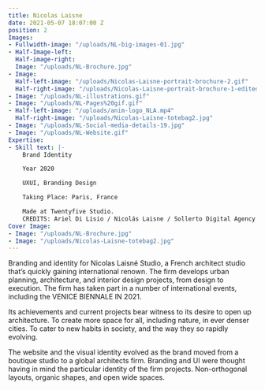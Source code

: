 ```yaml
---
title: Nicolas Laisne
date: 2021-05-07 18:07:00 Z
position: 2
Images:
- Fullwidth-image: "/uploads/NL-big-images-01.jpg"
- Half-Image-left: 
  Half-image-right: 
  Image: "/uploads/NL-Brochure.jpg"
- Image: 
  Half-left-image: "/uploads/Nicolas-Laisne-portrait-brochure-2.gif"
  Half-right-image: "/uploads/Nicolas-Laisne-portrait-brochure-1-edited.gif"
- Image: "/uploads/NL-illustrations.gif"
- Image: "/uploads/NL-Pages%20gif.gif"
- Half-left-image: "/uploads/anim-logo_NLA.mp4"
  Half-right-image: "/uploads/Nicolas-Laisne-totebag2.jpg"
- Image: "/uploads/NL-Social-media-details-19.jpg"
- Image: "/uploads/NL-Website.gif"
Expertise:
- Skill text: |-
    Brand Identity

    Year 2020

    UXUI, Branding Design

    Taking Place: Paris, France

    Made at Twentyfive Studio.
    CREDITS: Ariel Di Lisio / Nicolás Laisne / Sollerto Digital Agency
Cover Image:
- Image: "/uploads/NL-Brochure.jpg"
- Image: "/uploads/Nicolas-Laisne-totebag2.jpg"
---
```


Branding and identity for Nicolas Laisné Studio, a French architect studio that’s quickly gaining international renown. The firm develops urban planning, architecture, and interior design projects, from design to execution. The firm has taken part in a number of international events, including the VENICE BIENNALE IN 2021.

Its achievements and current projects bear witness to its desire to open up architecture. To create more space for all, including nature, in ever denser cities. To cater to new habits in society, and the way they so rapidly evolving.

The website and the visual identity evolved as the brand moved from a boutique studio to a global architects firm. Branding and UI were thought having in mind the particular identity of the firm projects. Non-orthogonal layouts, organic shapes, and open wide spaces.


